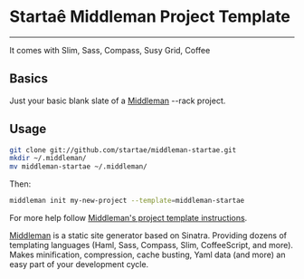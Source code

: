 # Startaê Middleman Project Template
------

It comes with Slim, Sass, Compass, Susy Grid, Coffee

## Basics
Just your basic blank slate of a [Middleman](http://middlemanapp.com/) --rack project.


## Usage

```bash
git clone git://github.com/startae/middleman-startae.git
mkdir ~/.middleman/
mv middleman-startae ~/.middleman/
```
Then:

```bash
middleman init my-new-project --template=middleman-startae
```


For more help follow [Middleman's project template instructions](http://middlemanapp.com/getting-started/welcome/).

[Middleman](http://middlemanapp.com/) is a static site generator based on Sinatra. Providing dozens of templating languages (Haml, Sass, Compass, Slim, CoffeeScript, and more). Makes minification, compression, cache busting, Yaml data (and more) an easy part of your development cycle.



